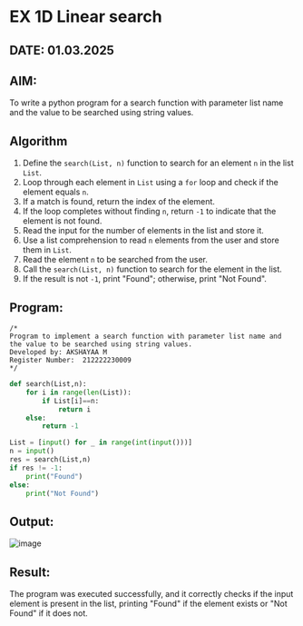 # EX 1D Linear search
## DATE: 01.03.2025
## AIM:
To write a python program for a search function with parameter list name and the value to be searched using string values.

## Algorithm  
1. Define the `search(List, n)` function to search for an element `n` in the list `List`.  
2. Loop through each element in `List` using a `for` loop and check if the element equals `n`.  
3. If a match is found, return the index of the element.  
4. If the loop completes without finding `n`, return `-1` to indicate that the element is not found.  
5. Read the input for the number of elements in the list and store it.  
6. Use a list comprehension to read `n` elements from the user and store them in `List`.  
7. Read the element `n` to be searched from the user.  
8. Call the `search(List, n)` function to search for the element in the list.  
9. If the result is not `-1`, print "Found"; otherwise, print "Not Found".  

## Program:
```
/*
Program to implement a search function with parameter list name and the value to be searched using string values.
Developed by: AKSHAYAA M
Register Number:  212222230009
*/
```
```python
def search(List,n):
    for i in range(len(List)):
        if List[i]==n:
            return i
    else:
        return -1

List = [input() for _ in range(int(input()))]
n = input()
res = search(List,n)
if res != -1:
    print("Found")
else:
    print("Not Found")
```

## Output:

![image](https://github.com/user-attachments/assets/3a312939-2f1c-478e-81a3-5f3daa10d821)


## Result:
The program was executed successfully, and it correctly checks if the input element is present in the list, printing "Found" if the element exists or "Not Found" if it does not.
